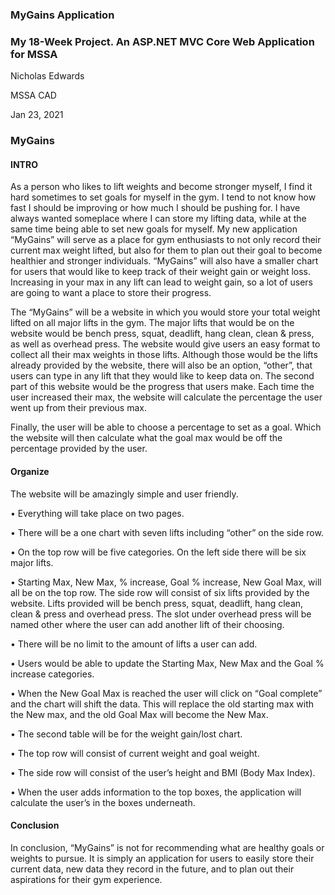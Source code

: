 ### MyGains Application
### My 18-Week Project. An ASP.NET MVC Core Web Application for MSSA

Nicholas Edwards

MSSA CAD

Jan 23, 2021


### MyGains

#### INTRO

As a person who likes to lift weights and become stronger myself, I find it hard sometimes to set goals for myself in the gym. I tend to not know how fast I should be improving or how much I should be pushing for. I have always wanted someplace where I can store my lifting data, while at the same time being able to set new goals for myself. My new application “MyGains” will serve as a place for gym enthusiasts to not only record their current max weight lifted, but also for them to plan out their goal to become healthier and stronger individuals.
	“MyGains” will also have a smaller chart for users that would like to keep track of their weight gain or weight loss. Increasing in your max in any lift can lead to weight gain, so a lot of users are going to want a place to store their progress.

The “MyGains” will be a website in which you would store your total weight lifted on all major lifts in the gym. The major lifts that would be on the website would be bench press, squat, deadlift, hang clean, clean & press, as well as overhead press. The website would give users an easy format to collect all their max weights in those lifts. Although those would be the lifts already provided by the website, there will also be an option, “other”, that users can type in any lift that they would like to keep data on. 
The second part of this website would be the progress that users make. Each time the user increased their max, the website will calculate the percentage the user went up from their previous max. 

Finally, the user will be able to choose a percentage to set as a goal. Which the website will then calculate what the goal max would be off the percentage provided by the user.

#### Organize

The website will be amazingly simple and user friendly.

•	Everything will take place on two pages. 

•	There will be a one chart with seven lifts including “other” on the side row.

•	On the top row will be five categories. On the left side there will be six major lifts.

•	Starting Max, New Max, % increase, Goal % increase, New Goal Max, will all be on the top row. The side row will consist of six lifts provided by the website. Lifts provided will be bench press, squat, deadlift, hang clean, clean & press and overhead press. The slot under overhead press will be named other where the user can add another lift of their choosing.

•	There will be no limit to the amount of lifts a user can add.

•	Users would be able to update the Starting Max, New Max and the Goal % increase categories. 

•	When the New Goal Max is reached the user will click on “Goal complete” and the chart will shift the data. This will replace the old starting max with the New max, and the old Goal Max will become the New Max.

•	The second table will be for the weight gain/lost chart.

•	The top row will consist of current weight and goal weight.

•	The side row will consist of the user’s height and BMI (Body Max Index).

•	When the user adds information to the top boxes, the application will calculate the user’s in the boxes underneath.

#### Conclusion

In conclusion, “MyGains” is not for recommending what are healthy goals or weights to pursue. It is simply an application for users to easily store their current data, new data they record in the future, and to plan out their aspirations for their gym experience. 
